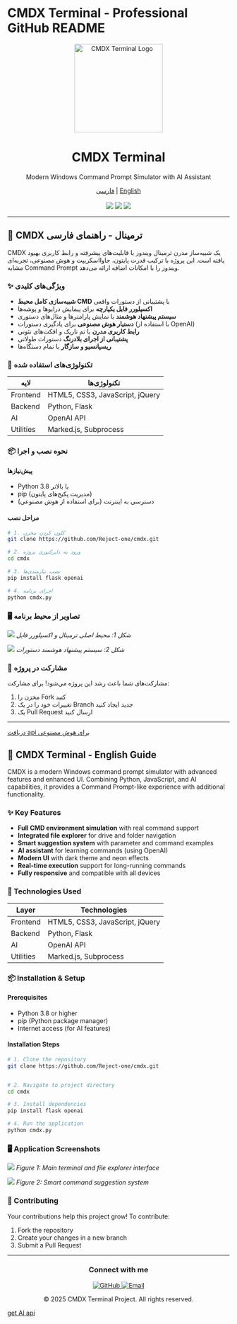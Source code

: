 # CMDX Terminal - Professional GitHub README


<div align="center">
  <img src="LOGO.png" alt="CMDX Terminal Logo" width="200">
  <h1>CMDX Terminal</h1>
  <p>Modern Windows Command Prompt Simulator with AI Assistant</p>
  
  <div>
    <a href="#farsi-section">فارسی</a> | 
    <a href="#english-section">English</a>
  </div>
  
  <br>
  
  <div>
    <img src="https://img.shields.io/badge/Python-3.8%2B-blue?logo=python">
    <img src="https://img.shields.io/badge/Flask-2.0%2B-lightgrey?logo=flask">
    <img src="https://img.shields.io/badge/version-1.0.0-brightgreen">
  </div>
</div>

---

<a name="farsi-section"></a>

## 🌟 CMDX ترمینال - راهنمای فارسی

CMDX یک شبیه‌ساز مدرن ترمینال ویندوز با قابلیت‌های پیشرفته و رابط کاربری بهبود یافته است. این پروژه با ترکیب قدرت پایتون، جاوااسکریپت و هوش مصنوعی، تجربه‌ای مشابه Command Prompt ویندوز را با امکانات اضافه ارائه می‌دهد.
### ✨ ویژگی‌های کلیدی
- **شبیه‌سازی کامل محیط CMD** با پشتیبانی از دستورات واقعی
- **اکسپلورر فایل یکپارچه** برای پیمایش درایوها و پوشه‌ها
- **سیستم پیشنهاد هوشمند** با نمایش پارامترها و مثال‌های دستوری
- **دستیار هوش مصنوعی** برای یادگیری دستورات (با استفاده از OpenAI)
- **رابط کاربری مدرن** با تم تاریک و افکت‌های نئونی
- **پشتیبانی از اجرای بلادرنگ** دستورات طولانی
- **ریسپانسیو و سازگار** با تمام دستگاه‌ها

### 🚀 تکنولوژی‌های استفاده شده
| لایه       | تکنولوژی‌ها                     |
|------------|--------------------------------|
| Frontend   | HTML5, CSS3, JavaScript, jQuery |
| Backend    | Python, Flask                 |
| AI         | OpenAI API                    |
| Utilities  | Marked.js, Subprocess         |

### 📦 نحوه نصب و اجرا

#### پیش‌نیازها
- Python 3.8 یا بالاتر
- pip (مدیریت پکیج‌های پایتون)
- دسترسی به اینترنت (برای استفاده از هوش مصنوعی)

#### مراحل نصب
```bash
# 1. کلون کردن مخزن
git clone https://github.com/Reject-one/cmdx.git

# 2. ورود به دایرکتوری پروژه
cd cmdx

# 3. نصب نیازمندی‌ها
pip install flask openai

# 4. اجرای برنامه
python cmdx.py
```

### 🖥️ تصاویر از محیط برنامه
![](cmdx.png)
*شکل 1: محیط اصلی ترمینال و اکسپلورر فایل*

![](suggestions.png)
*شکل 2: سیستم پیشنهاد هوشمند دستورات*

### 🤝 مشارکت در پروژه
مشارکت‌های شما باعث رشد این پروژه می‌شود! برای مشارکت:
1. مخزن را Fork کنید
2. تغییرات خود را در یک Branch جدید ایجاد کنید
3. یک Pull Request ارسال کنید

---
[دریافت api برای هوش مصنوعی](https://gapgpt.app/platform/tokens)
<a name="english-section"></a>


## 🌟 CMDX Terminal - English Guide

CMDX is a modern Windows command prompt simulator with advanced features and enhanced UI. Combining Python, JavaScript, and AI capabilities, it provides a Command Prompt-like experience with additional functionality.

### ✨ Key Features
- **Full CMD environment simulation** with real command support
- **Integrated file explorer** for drive and folder navigation
- **Smart suggestion system** with parameter and command examples
- **AI assistant** for learning commands (using OpenAI)
- **Modern UI** with dark theme and neon effects
- **Real-time execution** support for long-running commands
- **Fully responsive** and compatible with all devices

### 🚀 Technologies Used
| Layer      | Technologies                   |
|------------|--------------------------------|
| Frontend   | HTML5, CSS3, JavaScript, jQuery |
| Backend    | Python, Flask                 |
| AI         | OpenAI API                    |
| Utilities  | Marked.js, Subprocess         |

### 📦 Installation & Setup

#### Prerequisites
- Python 3.8 or higher
- pip (Python package manager)
- Internet access (for AI features)

#### Installation Steps
```bash
# 1. Clone the repository
git clone https://github.com/Reject-one/cmdx.git


# 2. Navigate to project directory
cd cmdx

# 3. Install dependencies
pip install flask openai

# 4. Run the application
python cmdx.py
```

### 🖥️ Application Screenshots
![](cmdx.png)
*Figure 1: Main terminal and file explorer interface*

![](suggestions.png)
*Figure 2: Smart command suggestion system*

### 🤝 Contributing
Your contributions help this project grow! To contribute:
1. Fork the repository
2. Create your changes in a new branch
3. Submit a Pull Request


---

<div align="center">
  <h3>Connect with me</h3>
  <p>
    <a href="https://github.com/Rejected-one">
      <img src="https://img.shields.io/badge/GitHub-100000?style=for-the-badge&logo=github&logoColor=white" alt="GitHub">
    </a>
    <a href="mailto:mohammadjavadizadi86@gmail.com">
      <img src="https://img.shields.io/badge/Email-D14836?style=for-the-badge&logo=gmail&logoColor=white" alt="Email">
    </a>
  </p>
  <p>© 2025 CMDX Terminal Project. All rights reserved.</p>
</div>


[get AI api](https://gapgpt.app/platform/tokens)
